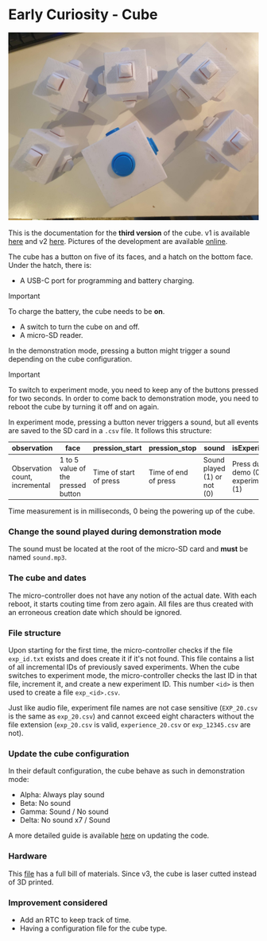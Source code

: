 # Early Curiosity - Cube

![Cubes](https://github.com/parastuffs/cube-neuro/raw/main/images/20231104_170055.jpg "Cubes")

This is the documentation for the **third version** of the cube. v1 is available [here](https://github.com/parastuffs/cube-neuro/blob/main/README_V1.md) and v2 [here](https://github.com/parastuffs/cube-neuro/blob/main/README_V2.md).
Pictures of the development are available [online](https://photos.app.goo.gl/r4oXzCXrc1rNYwXG9).

The cube has a button on five of its faces, and a hatch on the bottom face.
Under the hatch, there is:
- A USB-C port for programming and battery charging. 
> [!IMPORTANT]  
> To charge the battery, the cube needs to be **on**.
- A switch to turn the cube on and off.
- A micro-SD reader.

In the demonstration mode, pressing a button might trigger a sound depending on the cube configuration.
> [!IMPORTANT]
> To switch to experiment mode, you need to keep any of the buttons pressed for two seconds.
In order to come back to demonstration mode, you need to reboot the cube by turning it off and on again.

In experiment mode, pressing a button never triggers a sound, but all events are saved to the SD card in a `.csv` file. It follows this structure:

| observation | face | pression_start | pression_stop | sound | isExperiment |
| --- | --- | --- | --- | --- | --- |
| Observation count, incremental | 1 to 5 value of the pressed button | Time of start of press | Time of end of press | Sound played (1) or not (0) | Press durring demo (0) or experiment (1) |

Time measurement is in milliseconds, 0 being the powering up of the cube.


### Change the sound played during demonstration mode
The sound must be located at the root of the micro-SD card and **must** be named `sound.mp3`.

### The cube and dates
The micro-controller does not have any notion of the actual date. With each reboot, it starts couting time from zero again. All files are thus created with an erroneous creation date which should be ignored.

### File structure
Upon starting for the first time, the micro-controller checks if the file `exp_id.txt` exists and does create it if it's not found.
This file contains a list of all incremental IDs of previously saved experiments.
When the cube switches to experiment mode, the micro-controller checks the last ID in that file, increment it, and create a new experiment ID.
This number `<id>` is then used to create a file `exp_<id>.csv`.

Just like audio file, experiment file names are not case sensitive (`EXP_20.csv` is the same as `exp_20.csv`) and cannot exceed eight characters without the file extension (`exp_20.csv` is valid, `experience_20.csv` or `exp_12345.csv` are not).

### Update the cube configuration
In their default configuration, the cube behave as such in demonstration mode:
- Alpha: Always play sound
- Beta: No sound
- Gamma: Sound / No sound
- Delta: No sound x7 / Sound

A more detailed guide is available [here](https://github.com/parastuffs/cube-neuro/tree/main/code) on updating the code.

### Hardware
This [file](https://github.com/parastuffs/cube-neuro/blob/main/BOM.md) has a full bill of materials. Since v3, the cube is laser cutted instead of 3D printed.

### Improvement considered
- Add an RTC to keep track of time.
- Having a configuration file for the cube type.
